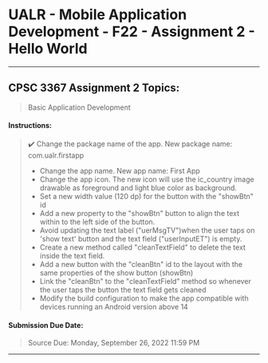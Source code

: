 # UALR - Mobile Application Development - F22 - Assignment 2 - Hello World

---

## CPSC 3367 Assignment 2 Topics:

> Basic Application Development

#### Instructions:

> :heavy_check_mark: Change the package name of the app. New package name: com.ualr.firstapp
> * Change the app name. New app name: First App
> * Change the app icon. The new icon will use the ic_country image drawable as foreground and light blue color as background.
> * Set a new width value (120 dp) for the button with the "showBtn" id
> * Add a new property to the "showBtn" button to align the text within to the left side of the button.
> * Avoid updating the text label ("uerMsgTV")when the user taps on 'show text' button and the text field ("userInputET") is empty.
> * Create a new method called "cleanTextField" to delete the text inside the text field.
> * Add a new button with the "cleanBtn" id to the layout with the same properties of the show button (showBtn)
> * Link the "cleanBtn" to the "cleanTextField" method so whenever the user taps the button the text field gets cleaned
> * Modify the build configuration to make the app compatible with devices running an Android version above 14

#### Submission Due Date:

>  Source Due: Monday, September 26, 2022 11:59 PM

---
